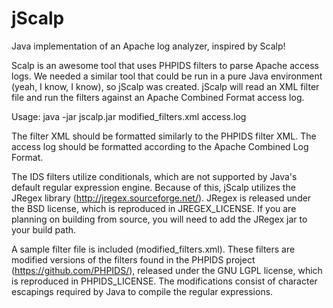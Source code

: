 jScalp
=======

Java implementation of an Apache log analyzer, inspired by Scalp!

Scalp is an awesome tool that uses PHPIDS filters to parse Apache access logs. We needed a similar
tool that could be run in a pure Java environment (yeah, I know, I know), so jScalp was created.
jScalp will read an XML filter file and run the filters against an Apache Combined Format access log.

Usage: java -jar jscalp.jar modified_filters.xml access.log

The filter XML should be formatted similarly to the PHPIDS filter XML.
The access log should be formatted according to the Apache Combined Log Format.

The IDS filters utilize conditionals, which are not supported by Java's default regular expression engine. 
Because of this, jScalp utilizes the JRegex library (http://jregex.sourceforge.net/). 
JRegex is released under the BSD license, which is reproduced in JREGEX_LICENSE.
If you are planning on building from source, you will need to add the JRegex jar to your build path.

A sample filter file is included (modified_filters.xml). These filters are modified versions of the filters
found in the PHPIDS project (https://github.com/PHPIDS/), released under the GNU LGPL license, which is
reproduced in PHPIDS_LICENSE.
The modifications consist of character escapings required by Java to compile the regular expressions.
